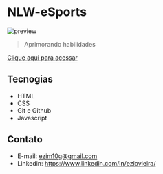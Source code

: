 # NLW-eSports 

![preview](https://github.com/ezim10g/lembretes/blob/master/print.png)

> Aprimorando habilidades



[Clique aqui para acessar](https://ezim10g.github.io/lembretes)

## Tecnogias

- HTML
- CSS
- Git e Github
- Javascript

## Contato
- E-mail: ezim10g@gmail.com
- Linkedin: https://www.linkedin.com/in/eziovieira/
